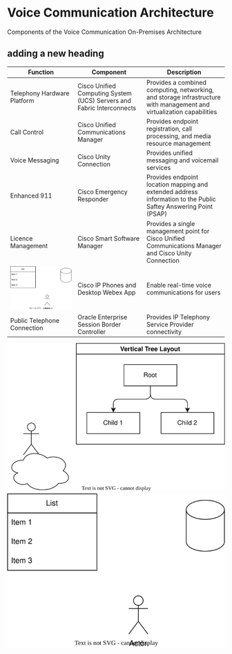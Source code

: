 # Voice Communication Architecture

Components of the Voice Communication On-Premises Architecture

## adding a new heading

| Function | Component | Description |
|---|---|---|
|Telephony Hardware Platform|Cisco Unified Computing System (UCS) Servers and Fabric Interconnects|Provides a combined computing, networking, and storage infrastructure with management and virtualization capabilities|
|Call Control|Cisco Unified Communications Manager|Provides endpoint registration, call processing, and media resource management|
|Voice Messaging|Cisco Unity Connection|Provides unified messaging and voicemail services|
|Enhanced 911|Cisco Emergency Responder|Provides endpoint location mapping and extended address information to the Public Saftey Answering Point (PSAP)|
|Licence Management|Cisco Smart Software Manager|Provides a single management point for Cisco Unified Communications Manager and Cisco Unity Connection|
|<img src=./resources/drawio.svg> |Cisco IP Phones and Desktop Webex App|Enable real-time voice communications for users|
|Public Telephone Connection|Oracle Enterprise Session Border Controller|Provides IP Telephony Service Provider connectivity|  

![foo bar](./resources/test.svg)
![alt text](./resources/drawio.svg)